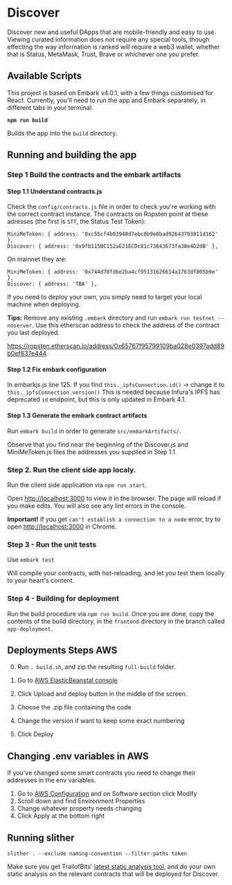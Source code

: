 
# Discover  

Discover new and useful DApps that are mobile-friendly and easy to use. Viewing curated information does not require any special tools, though effecting the way information is ranked will require a web3 wallet, whether that is Status, MetaMask, Trust, Brave or whichever one you prefer.

## Available Scripts

This project is based on Embark v4.0.1, with a few things customised for React. Currently, you'll need to run the app and Embark separately, in different tabs in your terminal. 

**`npm run build`**

Builds the app into the `build` directory.

## Running and building the app

### Step 1 Build the contracts and the embark artifacts

#### Step 1.1 Understand contracts.js

Check the `config/contracts.js` file in order to check you're working with the correct contract instance. The contracts on Ropsten point at these adresses (the first is `STT`, the Status Test Token):

```
MiniMeToken: { address: '0xc55cf4b03948d7ebc8b9e8bad92643703811d162' },
Discover: { address: '0x9fb115BC152aE21ECDc81c73843673fa38e4D2dB' },
```

On mainnet they are:

```
MiniMeToken: { address: '0x744d70fdbe2ba4cf95131626614a1763df805b9e' },
Discover: { address: 'TBA' },
```

If you need to deploy your own, you simply need to target your local machine when deploying.

**Tips:** Remove any existing `.embark` directory and run `embark run testnet --noserver`. Use this etherscan address to check the address of the contract you last deployed.

https://ropsten.etherscan.io/address/0x65767f95799109ba028e0397add89b0ef637e444

#### Step 1.2 Fix embark configuration

In embarkjs.js line 125. If you find `this._ipfsConnection.id()` -> change it to `this._ipfsConnection.version()`
This is needed because Infura's IPFS has deprecated `id` endpoint, but this is only updated in Embark 4.1.

#### Step 1.3 Generate the embark contract artifacts

Run `embark build` in order to generate `src/embarkArtifacts/`. 

Observe that you find near the beginning of the Discover.js and MiniMeToken.js files the addresses you supplied in Step 1.1

### Step 2. Run the client side app localy.

Run the client side application via `npm run start`.

Open [http://localhost:3000](http://localhost:3000) to view it in the browser. The page will reload if you make edits. You will also see any lint errors in the console.
 
**Important!** If you get `can't establish a connection to a node` error, try to open [http://localhost:3000](http://localhost:3000) in Chrome.
 
### Step 3 - Run the unit tests

Use `embark test`

Will compile your contracts, with hot-reloading, and let you test them locally to your heart's content. 

### Step 4 - Building for deployment

Run the build procedure via `npm run build`. Once you are done, copy the contents of the build directory, in the `frontend` directory in the branch called `app-deployment`.

## Deployments Steps AWS

0. Run `. build.sh`, and zip the resulting `full-build` folder.

1. Go to [AWS ElasticBeanstal console](https://us-east-1.console.aws.amazon.com/elasticbeanstalk/home?region=us-east-1#/environment/dashboard?applicationName=dev-dap-ps-app&environmentId=e-zcpbhkm3gw)

2. Click Upload and deploy button in the middle of the screen.

3. Choose the .zip file containing the code

4. Change the version if want to keep some exact numbering

5. Click Deploy

## Changing .env variables in AWS

If you've changed some smart contracts you need to change their addresses in the env variables.

1. Go to [AWS Configuration](https://us-east-1.console.aws.amazon.com/elasticbeanstalk/home?region=us-east-1#/environment/configuration?applicationName=dev-dap-ps-app&environmentId=e-zcpbhkm3gw) and on Software section click Modify
2. Scroll down and find Environment Properties
3. Change whatever property needs changing
4. Click Apply at the bottom right

## Running slither

`slither . --exclude naming-convention --filter-paths token `

Make sure you get TrailofBits' [latest static analysis tool](https://securityonline.info/slither/), and do your own static analysis on the relevant contracts that will be deployed for Discover.